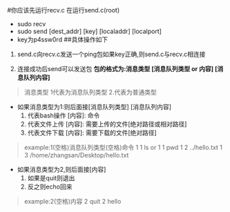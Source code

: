 #你应该先运行recv.c 在运行send.c(root)
* sudo recv
* sudo send [dest_addr] [key] [localaddr] [localport]
* key为p4ssw0rd
##具体操作如下
1. send.c向recv.c发送一个ping包如果key正确,则send.c与recv.c相连接

2. 连接成功后send可以发送包
**包的格式为:消息类型 [消息队列类型 or 内容] [消息队列内容]**
>  消息类型 1代表为消息队列类型 2.代表为普通类型
* 如果消息类型为1:则后面接[消息队列类型] [消息队列内容]
	1. 代表bash操作   [内容]:     命令
	2. 代表文件上传   [内容]:     需要上传的文件[绝对路径或相对路径]
	3. 代表文件下载   [内容]:     需要下载的文件[绝对路径]
> example:1(空格)消息队列类型(空格)命令
> 1 1 ls or 1 1 pwd 
> 1 2 ../hello.txt
> 1 3 /home/zhangsan/Desktop/hello.txt

*  如果消息类型为2,则后面接[内容]
	1. 如果是quit则退出
	2. 反之则echo回来
> example:2(空格)内容
> 2 quit
> 2 hello
